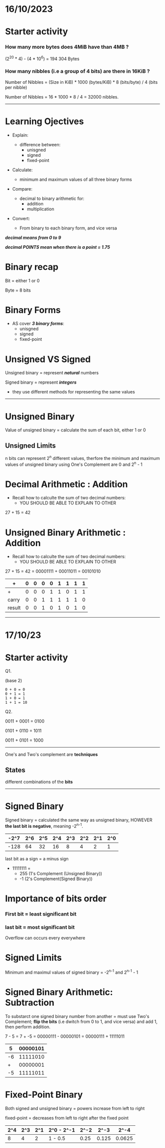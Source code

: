 # 16/10/2023

# Starter activity

### How many more bytes does 4MiB have than 4MB ? 

(2<sup>20</sup> * 4) - (4 * 10<sup>6</sup>) = 194 304 Bytes

### How many nibbles (i.e a group of 4 bits) are there in 16KiB ?

Number of Nibbles = (Size in KiB) * 1000 (bytes/KiB) * 8 (bits/byte) / 4 (bits per nibble)

Number of Nibbles = 16 * 1000 * 8 / 4 = 32000 nibbles.

---

# Learning Ojectives

- Explain:
    - difference between:
        - unisgned
        - signed
        - fixed-point

- Calculate:
    - minimum and maximum values of all three binary forms

- Compare:
    - decimal to binary arithmetic for:
        - addition
        - multiplication

- Convert:
    - From binary to each binary form, and vice versa


***decimal means from 0 to 9***

***decimal POINTS mean when there is a point = 1.75***

# Binary recap

Bit = either 1 or 0

Byte = 8 bits

# Binary Forms

- AS cover ***3 binary forms***:
    - unisgned
    - signed
    - fixed-point

# Unsigned VS Signed

Unsigned binary = represent ***natural*** numbers

Signed binary = represent ***integers***

- they use different methods for representing the same values

---

# Unsigned Binary

Value of unsigned binary = calculate the sum of each bit, either 1 or 0

## Unsigned Limits

n bits can represent 2<sup>n</sup> different values, therfore the minimum and maximum values of unsigned binary using One's Complement are 0 and 2<sup>n</sup> - 1

# Decimal Arithmetic : Addition

- Recall how to calculte the sum of two decimal numbers:
    - YOU SHOULD BE ABLE TO EXPLAIN TO OTHER

27 + 15 = 42

# Unsigned Binary Arithmetic : Addition

- Recall how to calculte the sum of two decimal numbers:
    - YOU SHOULD BE ABLE TO EXPLAIN TO OTHER

27 + 15 = 42 = 00001111 + 00011011 = 00101010

|+| 0 | 0 | 0 | 0 | 1 | 1 | 1 | 1 |
| - | - | - | - | - | - | - | - | - |
|+| 0 | 0 | 0 | 1 | 1 | 0 | 1 | 1 |
| carry | 0 | 0 | 1 | 1 | 1 | 1 | 1 | 0 |
| result | 0 | 0 | 1 | 0 | 1 | 0 | 1 | 0 |

---

# 17/10/23

# Starter activity

Q1.

(base 2)

    0 + 0 = 0
    0 + 1 = 1
    1 + 0 = 1
    1 + 1 = 10

Q2. 

0011 + 0001 = 0100

0101 + 0110 = 1011

0011 + 0101 = 1000

---

One's and Two's complement are **techniques**

## States

different combinations of the **bits**

---

# Signed Binary

Signed binary = calculated the same way as unsigned binary, HOWEVER **the last bit is negative**, meaning -2<sup>n-1</sup>.

|-2^7|2^6|2^5|2^4|2^3|2^2|2^1|2^0|
|-|-|-|-|-|-|-|-|
|-128|64|32|16|8|4|2|1|

last bit as a sign = a minus sign

- 11111111 = 
    - 255 (1's Complement (Unsigned Binary))
    - -1 (2's Complement(Signed Binary))

# Importance of bits order
### First bit = least significant bit
### last bit = most significant bit

Overflow can occurs every everywhere

# Signed Limits

Minimum and maximul values of signed binary = -2<sup>n-1</sup> and 2<sup>n-1</sup> - 1

# Signed Binary Arithmetic: Subtraction

To substarct one signed binary number from another = must use Two's Complement; **flip the bits** (i.e dwitch from 0 to 1, and vice versa) and add 1, then perform addition.

7 - 5 = 7 + -5 = 00000111 - 00000101 = 00000111 + 11111011

|5|00000101|
|-|-|
|-6|11111010|
|+|00000001|
|-5|11111011|

# Fixed-Point Binary

Both signed and unsigned binary = powers increase from left to right

fixed-point = decreases from left to right after the fixed point

|2^4|2^3|2^1|2^0 - 2^-1|2^-2|2^-3|2^-4|
|-|-|-|-|-|-|-|
|8|4|2|1 - 0.5|0.25|0.125|0.0625|